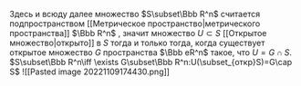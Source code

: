 Здесь и всюду далее множество $S\subset\Bbb R^n$ считается подпространством [[Метрическое пространство|метрического пространства]] $\Bbb R^n$ , значит множество $U\subset S$ [[Открытое множество|открыто]] в $S$ тогда и только тогда, когда существует открытое множество $G$ пространства $\Bbb eR^n$ такое, что $U=G\cap S$.
$S\subset\Bbb R^n\iff \exists G\subset\Bbb R^n:U(\subset_{откр}S)=G\cap S$
![[Pasted image 20221109174430.png]]